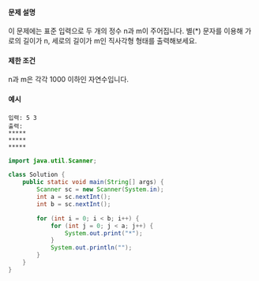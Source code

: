 #### 문제 설명
이 문제에는 표준 입력으로 두 개의 정수 n과 m이 주어집니다.
별(*) 문자를 이용해 가로의 길이가 n, 세로의 길이가 m인 직사각형 형태를 출력해보세요.

#### 제한 조건
n과 m은 각각 1000 이하인 자연수입니다.

#### 예시
```
입력: 5 3
출력:
*****
*****
*****
```

```java
import java.util.Scanner;

class Solution {
    public static void main(String[] args) {
        Scanner sc = new Scanner(System.in);
        int a = sc.nextInt();
        int b = sc.nextInt();

        for (int i = 0; i < b; i++) {
			for (int j = 0; j < a; j++) {
				System.out.print("*");
			}
			System.out.println("");
		}
    }
}
```
